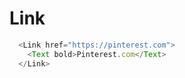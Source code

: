 # Link

```javascript
  <Link href="https://pinterest.com">
    <Text bold>Pinterest.com</Text>
  </Link>
```
